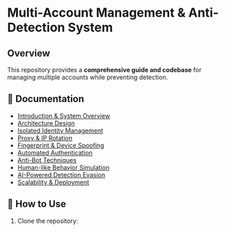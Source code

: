 # Multi-Account Management & Anti-Detection System

## Overview
This repository provides a **comprehensive guide and codebase** for managing multiple accounts while preventing detection.

## 📖 Documentation
- [Introduction & System Overview](docs/01_introduction.md)
- [Architecture Design](docs/02_architecture.md)
- [Isolated Identity Management](docs/03_identity_management.md)
- [Proxy & IP Rotation](docs/04_proxy_management.md)
- [Fingerprint & Device Spoofing](docs/05_fingerprint_spoofing.md)
- [Automated Authentication](docs/06_otp_auth.md)
- [Anti-Bot Techniques](docs/07_anti_bot.md)
- [Human-like Behavior Simulation](docs/08_human_behavior.md)
- [AI-Powered Detection Evasion](docs/09_ai_detection.md)
- [Scalability & Deployment](docs/10_scalability.md)

## 🚀 How to Use
1. Clone the repository:
